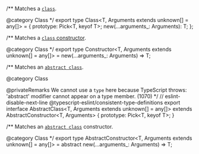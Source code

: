 /\*\*
Matches a [`class`](https://developer.mozilla.org/en-US/docs/Web/JavaScript/Reference/Classes).

@category Class
\*/
export type Class\<T, Arguments extends unknown\[\] = any\[\]\> = {
prototype: Pick\<T, keyof T\>;
new(...arguments\_: Arguments): T;
};

/\*\*
Matches a [`class` constructor](https://developer.mozilla.org/en-US/docs/Web/JavaScript/Reference/Classes).

@category Class
\*/
export type Constructor\<T, Arguments extends unknown\[\] = any\[\]\> = new(...arguments\_: Arguments) =\> T;

/\*\*
Matches an [`abstract class`](https://www.typescriptlang.org/docs/handbook/2/classes.html#abstract-classes-and-members).

@category Class

@privateRemarks
We cannot use a `type` here because TypeScript throws: 'abstract' modifier cannot appear on a type member. (1070)
\*/
// eslint-disable-next-line @typescript-eslint/consistent-type-definitions
export interface AbstractClass\<T, Arguments extends unknown\[\] = any\[\]\> extends AbstractConstructor\<T, Arguments\> {
prototype: Pick\<T, keyof T\>;
}

/\*\*
Matches an [`abstract class`](https://www.typescriptlang.org/docs/handbook/release-notes/typescript-4-2.html#abstract-construct-signatures) constructor.

@category Class
\*/
export type AbstractConstructor\<T, Arguments extends unknown\[\] = any\[\]\> = abstract new(...arguments\_: Arguments) =\> T;
